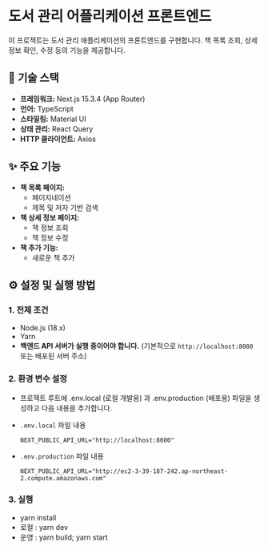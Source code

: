 # 도서 관리 어플리케이션 프론트엔드

이 프로젝트는 도서 관리 애플리케이션의 프론트엔드를 구현합니다. 책 목록 조회, 상세 정보 확인, 수정 등의 기능을 제공합니다.

## 🚀 기술 스택

* **프레임워크:** Next.js 15.3.4 (App Router)
* **언어:** TypeScript
* **스타일링:** Material UI
* **상태 관리:** React Query 
* **HTTP 클라이언트:** Axios

## ✨ 주요 기능

* **책 목록 페이지:**
    * 페이지네이션
    * 제목 및 저자 기반 검색
* **책 상세 정보 페이지:**
    * 책 정보 조회
    * 책 정보 수정
* **책 추가 기능:**
    * 새로운 책 추가 

## ⚙️ 설정 및 실행 방법

### 1. 전제 조건

* Node.js (18.x)
* Yarn
* **백엔드 API 서버가 실행 중이어야 합니다.** (기본적으로 `http://localhost:8080` 또는 배포된 서버 주소)

### 2. 환경 변수 설정

* 프로젝트 루트에 .env.local (로컬 개발용) 과 .env.production (배포용) 파일을 생성하고 다음 내용을 추가합니다.

* `.env.local` 파일 내용

    ```NEXT_PUBLIC_API_URL="http://localhost:8080"```

* `.env.production` 파일 내용

    ```NEXT_PUBLIC_API_URL="http://ec2-3-39-187-242.ap-northeast-2.compute.amazonaws.com"```


### 3. 실행

* yarn install
* 로컬 : yarn dev
* 운영 : yarn build; yarn start